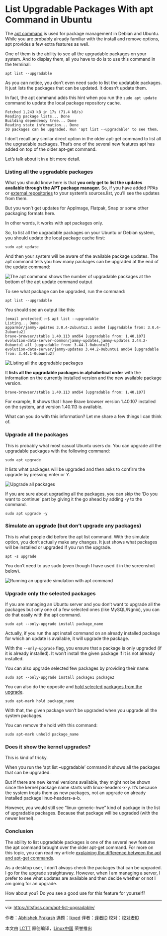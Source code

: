 [#]: subject: "List Upgradable Packages With apt Command in Ubuntu"
[#]: via: "https://itsfoss.com/apt-list-upgradable/"
[#]: author: "Abhishek Prakash https://itsfoss.com/author/abhishek/"
[#]: collector: "lkxed"
[#]: translator: " "
[#]: reviewer: " "
[#]: publisher: " "
[#]: url: " "

List Upgradable Packages With apt Command in Ubuntu
======

The [apt command][1] is used for package management in Debian and Ubuntu. While you are probably already familiar with the install and remove options, apt provides a few extra features as well.

One of them is the ability to see all the upgradable packages on your system. And to display them, all you have to do is to use this command in the terminal:

```
apt list --upgradable
```

As you can notice, you don’t even need sudo to list the updatable packages. It just lists the packages that can be updated. It doesn’t update them.

In fact, the apt command adds this hint when you run the `sudo apt update` command to update the local package repository cache.

```
Fetched 1,243 kB in 17s (71.4 kB/s)           
Reading package lists... Done
Building dependency tree... Done
Reading state information... Done
30 packages can be upgraded. Run 'apt list --upgradable' to see them.
```

I don’t recall any similar direct option in the older apt-get command to list all the upgradable packages. That’s one of the several new features apt has added on top of the older apt-get command.

Let’s talk about it in a bit more detail.

### Listing all the upgradable packages 

What you should know here is that **you only get to list the updates available through the APT package manager.** So, if you have added PPAs or [external repositories][2] to your system’s sources.list, you’ll see the updates from them.

But you won’t get updates for AppImage, Flatpak, Snap or some other packaging formats here.

In other words, it works with apt packages only.

So, to list all the upgradable packages on your Ubuntu or Debian system, you should update the local package cache first:

```
sudo apt update
```

And then your system will be aware of the available package updates. The apt command tells you how many packages can be upgraded at the end of the update command:

![The apt command shows the number of upgradable packages at the bottom of the apt update command output][3]

To see what package can be upgraded, run the command:

```
apt list --upgradable
```

You should see an output like this:

```
[email protected]:~$ apt list --upgradable 
Listing... Done
apparmor/jammy-updates 3.0.4-2ubuntu2.1 amd64 [upgradable from: 3.0.4-2ubuntu2]
brave-browser/stable 1.40.113 amd64 [upgradable from: 1.40.107]
evolution-data-server-common/jammy-updates,jammy-updates 3.44.2-0ubuntu1 all [upgradable from: 3.44.1-0ubuntu2]
evolution-data-server/jammy-updates 3.44.2-0ubuntu1 amd64 [upgradable from: 3.44.1-0ubuntu2]
```

![Listing all the upgradable packages][4]

It **lists all the upgradable packages in alphabetical order** with the information on the currently installed version and the new available package version.

```
brave-browser/stable 1.40.113 amd64 [upgradable from: 1.40.107]
```

For example, It shows that I have Brave browser version 1.40.107 installed on the system, and version 1.40.113 is available.

What can you do with this information? Let me share a few things I can think of.

### Upgrade all the packages

This is probably what most casual Ubuntu users do. You can upgrade all the upgradable packages with the following command:

```
sudo apt upgrade
```

It lists what packages will be upgraded and then asks to confirm the upgrade by pressing enter or Y.

![Upgrade all packages][5]

If you are sure about upgrading all the packages, you can skip the ‘Do you want to continue’ part by giving it the go ahead by adding -y to the command.

```
sudo apt upgrade -y
```

### Simulate an upgrade (but don’t upgrade any packages)

This is what people did before the apt list command. With the simulate option, you don’t actually make any changes. It just shows what packages will be installed or upgraded if you run the upgrade.

```
apt -s upgrade
```

You don’t need to use sudo (even though I have used it in the screenshot below).

![Running an upgrade simulation with apt command][6]

### Upgrade only the selected packages

If you are managing an Ubuntu server and you don’t want to upgrade all the packages but only one of a few selected ones (like MySQL/Ngnix), you can do that easily with the apt command.

```
sudo apt --only-upgrade install package_name
```

Actually, if you run the apt install command on an already installed package for which an update is available, it will upgrade the package.

With the `--only-upgrade` flag, you ensure that a package is only upgraded (if it is already installed). It won’t install the given package if it is not already installed.

You can also upgrade selected few packages by providing their name:

```
sudo apt --only-upgrade install package1 package2
```

You can also do the opposite and [hold selected packages from the upgrade][7].

```
sudo apt-mark hold package_name
```

With that, the given package won’t be upgraded when you upgrade all the system packages.

You can remove the hold with this command:

```
sudo apt-mark unhold package_name
```

### Does it show the kernel upgrades?

This is kind of tricky.

When you run the ‘apt list –upgradable’ command it shows all the packages that can be upgraded.

But if there are new kernel versions available, they might not be shown since the kernel package name starts with linux-headers-x-y. It’s because the system treats them as new packages, not an upgrade on already installed package linux-headers-a-b.

However, you would still see “linux-generic-hwe” kind of package in the list of upgradable packages. Because that package will be upgraded (with the newer kernel).

### Conclusion

The ability to list upgradable packages is one of the several new features the apt command brought over the older apt-get command. For more on this topic, you can read my article [explaining the difference between the apt and apt-get commands][8].

As a desktop user, I don’t always check the packages that can be upgraded. I go for the upgrade straightaway. However, when I am managing a server, I prefer to see what updates are available and then decide whether or not I am going for an upgrade.

How about you? Do you see a good use for this feature for yourself?

--------------------------------------------------------------------------------

via: https://itsfoss.com/apt-list-upgradable/

作者：[Abhishek Prakash][a]
选题：[lkxed][b]
译者：[译者ID](https://github.com/译者ID)
校对：[校对者ID](https://github.com/校对者ID)

本文由 [LCTT](https://github.com/LCTT/TranslateProject) 原创编译，[Linux中国](https://linux.cn/) 荣誉推出

[a]: https://itsfoss.com/author/abhishek/
[b]: https://github.com/lkxed
[1]: https://itsfoss.com/apt-command-guide/
[2]: https://itsfoss.com/adding-external-repositories-ubuntu/
[3]: https://itsfoss.com/wp-content/uploads/2022/07/update-package-cache-ubuntu.png
[4]: https://itsfoss.com/wp-content/uploads/2022/07/apt-list-upgradable-packages-ubuntu.webp
[5]: https://itsfoss.com/wp-content/uploads/2022/07/upgrade-all-packages-ubuntu.webp
[6]: https://itsfoss.com/wp-content/uploads/2022/07/run-an-upgrade-simulation-apt-ubuntu.webp
[7]: https://itsfoss.com/prevent-package-update-ubuntu/
[8]: https://itsfoss.com/apt-vs-apt-get-difference/
